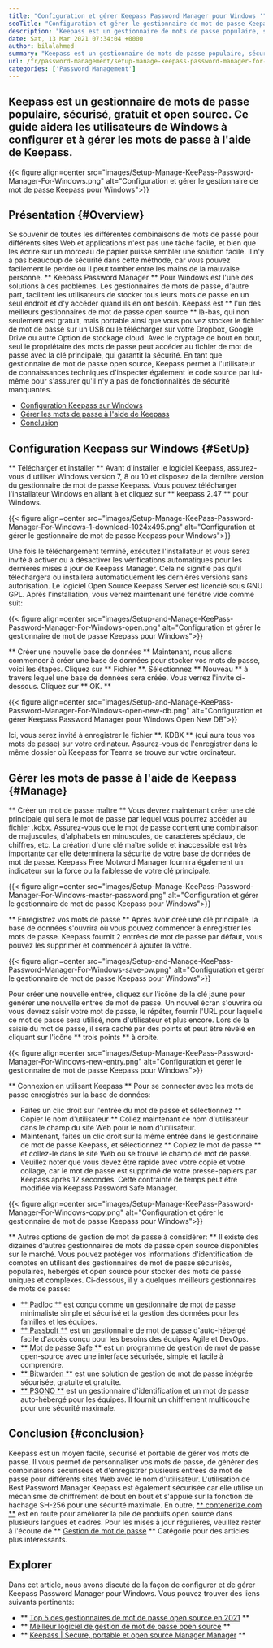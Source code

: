```yaml
---
title: "Configuration et gérer Keepass Password Manager pour Windows '" 
seoTitle: "Configuration et gérer le gestionnaire de mot de passe Keepass pour Windows" 
description: "Keepass est un gestionnaire de mots de passe populaire, sécurisé, gratuit et open-source. Ce guide aidera les utilisateurs de Windows à configurer et à gérer les mots de passe à l'aide de Keepass." 
date: Sat, 13 Mar 2021 07:34:04 +0000
author: bilalahmed
summary: "Keepass est un gestionnaire de mots de passe populaire, sécurisé, gratuit et open-source. Ce guide aidera les utilisateurs de Windows à configurer et à gérer les mots de passe à l'aide de Keepass." 
url: /fr/password-management/setup-manage-keepass-password-manager-for-windows/
categories: ['Password Management']
---
```


## Keepass est un gestionnaire de mots de passe populaire, sécurisé, gratuit et open source. Ce guide aidera les utilisateurs de Windows à configurer et à gérer les mots de passe à l'aide de Keepass.

{{< figure align=center src="images/Setup-Manage-KeePass-Password-Manager-For-Windows.png" alt="Configuration et gérer le gestionnaire de mot de passe Keepass pour Windows">}}


## Présentation {#Overview}
Se souvenir de toutes les différentes combinaisons de mots de passe pour différents sites Web et applications n'est pas une tâche facile, et bien que les écrire sur un morceau de papier puisse sembler une solution facile. Il n'y a pas beaucoup de sécurité dans cette méthode, car vous pouvez facilement le perdre ou il peut tomber entre les mains de la mauvaise personne. ** Keepass Password Manager ** Pour Windows est l'une des solutions à ces problèmes.
Les gestionnaires de mots de passe, d'autre part, facilitent les utilisateurs de stocker tous leurs mots de passe en un seul endroit et d'y accéder quand ils en ont besoin. Keepass est ** l'un des meilleurs gestionnaires de mot de passe open source ** là-bas, qui non seulement est gratuit, mais portable ainsi que vous pouvez stocker le fichier de mot de passe sur un USB ou le télécharger sur votre Dropbox, Google Drive ou autre Option de stockage cloud. Avec le cryptage de bout en bout, seul le propriétaire des mots de passe peut accéder au fichier de mot de passe avec la clé principale, qui garantit la sécurité. En tant que gestionnaire de mot de passe open source, Keepass permet à l'utilisateur de connaissances techniques d'inspecter également le code source par lui-même pour s'assurer qu'il n'y a pas de fonctionnalités de sécurité manquantes.
  * [Configuration Keepass sur Windows][1]
  * [Gérer les mots de passe à l'aide de Keepass][2]
  * [Conclusion][3]

## Configuration Keepass sur Windows {#SetUp}
** Télécharger et installer **
Avant d'installer le logiciel Keepass, assurez-vous d'utiliser Windows version 7, 8 ou 10 et disposez de la dernière version du gestionnaire de mot de passe Keepass. Vous pouvez télécharger l'installateur Windows en allant à et cliquez sur ** keepass 2.47 ** pour Windows.

{{< figure align=center src="images/Setup-Manage-KeePass-Password-Manager-For-Windows-1-download-1024x495.png" alt="Configuration et gérer le gestionnaire de mot de passe Keepass pour Windows">}}

Une fois le téléchargement terminé, exécutez l'installateur et vous serez invité à activer ou à désactiver les vérifications automatiques pour les dernières mises à jour de Keepass Manager. Cela ne signifie pas qu'il téléchargera ou installera automatiquement les dernières versions sans autorisation. Le logiciel Open Source Keepass Server est licencié sous GNU GPL. Après l'installation, vous verrez maintenant une fenêtre vide comme suit:

{{< figure align=center src="images/Setup-and-Manage-KeePass-Password-Manager-For-Windows-open.png" alt="Configuration et gérer le gestionnaire de mot de passe Keepass pour Windows">}}

** Créer une nouvelle base de données **
Maintenant, nous allons commencer à créer une base de données pour stocker vos mots de passe, voici les étapes. Cliquez sur ** Fichier **. Sélectionnez ** Nouveau ** à travers lequel une base de données sera créée. Vous verrez l'invite ci-dessous. Cliquez sur ** OK. **

{{< figure align=center src="images/Setup-and-Manage-KeePass-Password-Manager-For-Windows-open-new-db.png" alt="Configuration et gérer Keepass Password Manager pour Windows Open New DB">}}

Ici, vous serez invité à enregistrer le fichier **. KDBX ** (qui aura tous vos mots de passe) sur votre ordinateur. Assurez-vous de l'enregistrer dans le même dossier où Keepass for Teams se trouve sur votre ordinateur.

## Gérer les mots de passe à l'aide de Keepass {#Manage}
** Créer un mot de passe maître **
Vous devrez maintenant créer une clé principale qui sera le mot de passe par lequel vous pourrez accéder au fichier .kdbx. Assurez-vous que le mot de passe contient une combinaison de majuscules, d'alphabets en minuscules, de caractères spéciaux, de chiffres, etc. La création d'une clé maître solide et inaccessible est très importante car elle déterminera la sécurité de votre base de données de mot de passe. Keepass Free Motword Manager fournira également un indicateur sur la force ou la faiblesse de votre clé principale.

{{< figure align=center src="images/Setup-Manage-KeePass-Password-Manager-For-Windows-master-password.png" alt="Configuration et gérer le gestionnaire de mot de passe Keepass pour Windows">}}

** Enregistrez vos mots de passe **
Après avoir créé une clé principale, la base de données s'ouvrira où vous pouvez commencer à enregistrer les mots de passe. Keepass fournit 2 entrées de mot de passe par défaut, vous pouvez les supprimer et commencer à ajouter la vôtre.

{{< figure align=center src="images/Setup-and-Manage-KeePass-Password-Manager-For-Windows-save-pw.png" alt="Configuration et gérer le gestionnaire de mot de passe Keepass pour Windows">}}

Pour créer une nouvelle entrée, cliquez sur l'icône de la clé jaune pour générer une nouvelle entrée de mot de passe. Un nouvel écran s'ouvrira où vous devrez saisir votre mot de passe, le répéter, fournir l'URL pour laquelle ce mot de passe sera utilisé, nom d'utilisateur et plus encore. Lors de la saisie du mot de passe, il sera caché par des points et peut être révélé en cliquant sur l'icône ** trois points ** à droite.

{{< figure align=center src="images/Setup-Manage-KeePass-Password-Manager-For-Windows-new-entry.png" alt="Configuration et gérer le gestionnaire de mot de passe Keepass pour Windows">}}

** Connexion en utilisant Keepass **
Pour se connecter avec les mots de passe enregistrés sur la base de données:
  * Faites un clic droit sur l'entrée du mot de passe et sélectionnez ** Copier le nom d'utilisateur ** Collez maintenant ce nom d'utilisateur dans le champ du site Web pour le nom d'utilisateur.
  * Maintenant, faites un clic droit sur la même entrée dans le gestionnaire de mot de passe Keepass, et sélectionnez ** Copiez le mot de passe ** et collez-le dans le site Web où se trouve le champ de mot de passe.
  * Veuillez noter que vous devez être rapide avec votre copie et votre collage, car le mot de passe est supprimé de votre presse-papiers par Keepass après 12 secondes. Cette contrainte de temps peut être modifiée via Keepass Password Safe Manager.

{{< figure align=center src="images/Setup-Manage-KeePass-Password-Manager-For-Windows-copy.png" alt="Configuration et gérer le gestionnaire de mot de passe Keepass pour Windows">}}

** Autres options de gestion de mot de passe à considérer: **
Il existe des dizaines d'autres gestionnaires de mots de passe open source disponibles sur le marché. Vous pouvez protéger vos informations d'identification de comptes en utilisant des gestionnaires de mot de passe sécurisés, populaires, hébergés et open source pour stocker des mots de passe uniques et complexes. Ci-dessous, il y a quelques meilleurs gestionnaires de mots de passe:
  * [** Padloc **][4] est conçu comme un gestionnaire de mot de passe minimaliste simple et sécurisé et la gestion des données pour les familles et les équipes.
  * [** Passbolt **][5] est un gestionnaire de mot de passe d'auto-hébergé facile d'accès conçu pour les besoins des équipes Agile et DevOps.
  * [** Mot de passe Safe **][6] est un programme de gestion de mot de passe open-source avec une interface sécurisée, simple et facile à comprendre.
  * [** Bitwarden **][7] est une solution de gestion de mot de passe intégrée sécurisée, gratuite et gratuite.
  * [** PSONO **][8] est un gestionnaire d'identification et un mot de passe auto-hébergé pour les équipes. Il fournit un chiffrement multicouche pour une sécurité maximale.

## Conclusion {#conclusion}
Keepass est un moyen facile, sécurisé et portable de gérer vos mots de passe. Il vous permet de personnaliser vos mots de passe, de générer des combinaisons sécurisées et d'enregistrer plusieurs entrées de mot de passe pour différents sites Web avec le nom d'utilisateur. L'utilisation de Best Password Manager Keepass est également sécurisée car elle utilise un mécanisme de chiffrement de bout en bout et s'appuie sur la fonction de hachage SH-256 pour une sécurité maximale.
En outre, [** contenerize.com **][9] est en route pour améliorer la pile de produits open source dans plusieurs langues et cadres. Pour les mises à jour régulières, veuillez rester à l'écoute de ** [Gestion de mot de passe][10] ** Catégorie pour des articles plus intéressants.

## Explorer
Dans cet article, nous avons discuté de la façon de configurer et de gérer Keepass Password Manager pour Windows. Vous pouvez trouver des liens suivants pertinents:
  * ** [Top 5 des gestionnaires de mot de passe open source en 2021][11] **
  * ** [Meilleur logiciel de gestion de mot de passe open source][12] **
  * ** [Keepass | Secure, portable et open source Manager Manager][13] **

  
[1]: https://blog.containerize.com/wp-admin/post.php?post=3863&action=edit#setup
[2]: https://blog.containerize.com/wp-admin/post.php?post=3863&action=edit#manage
[3]: https://blog.containerize.com/wp-admin/post.php?post=3863&action=edit#conclusion
[4]: https://padloc.app/
[5]: https://products.containerize.com/password-management/passbolt/
[6]: https://products.containerize.com/password-management/password-safe/
[7]: https://products.containerize.com/password-management/bitwarden/
[8]: https://products.containerize.com/password-management/psono/
[9]: https://www.containerize.com/
[10]: https://blog.containerize.com/category/password-management/
[11]: https://blog.containerize.com/password-management/top-5-open-source-password-managers-in-2021/
[12]: https://products.containerize.com/password-management/
[13]: https://products.containerize.com/password-management/keepass

